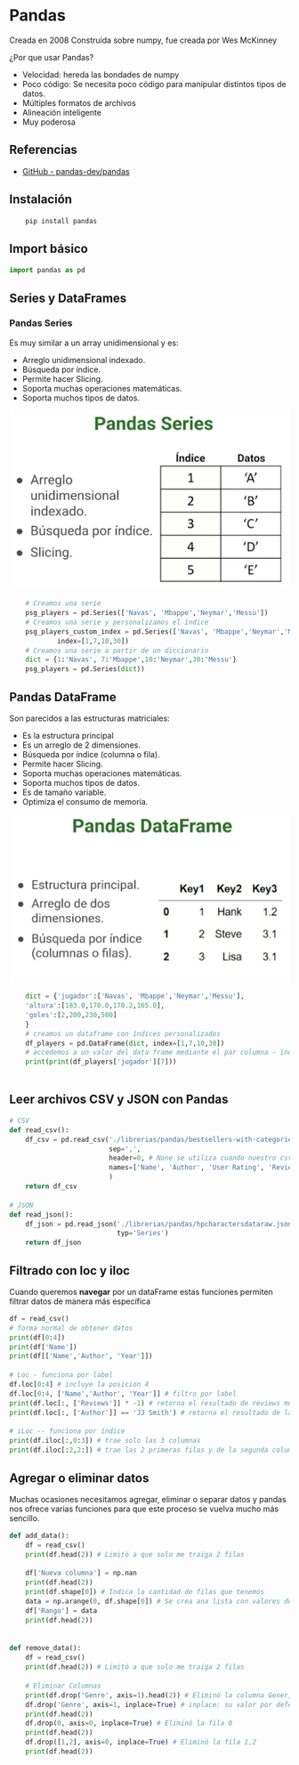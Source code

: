 # Pandas

Creada en 2008 Construida sobre numpy, fue creada por Wes McKinney

¿Por que usar Pandas?
* Velocidad: hereda las bondades de numpy
* Poco código: Se necesita poco código para manipular distintos tipos de datos.
* Múltiples formatos de archivos
* Alineación inteligente
* Muy poderosa

## Referencias 
* [GitHub - pandas-dev/pandas](https://github.com/pandas-dev/pandas)

## Instalación

```sh
    pip install pandas
```
## Import básico

```python
import pandas as pd
```

## Series y DataFrames

### Pandas Series
Es muy similar a un array unidimensional y es:

* Arreglo unidimensional indexado.
* Búsqueda por índice.
* Permite hacer Slicing.
* Soporta muchas operaciones matemáticas.
* Soporta muchos tipos de datos.

![](./img/pandas_series.png)

```python
    # Creamos una serie
    psg_players = pd.Series(['Navas', 'Mbappe','Neymar','Messu'])
    # Creamos una serie y personalizamos el índice
    psg_players_custom_index = pd.Series(['Navas', 'Mbappe','Neymar','Messu'],
            index=[1,7,10,30])
    # Creamos una serie a partir de un diccionario
    dict = {1:'Navas', 7:'Mbappe',10:'Neymar',30:'Messu'}
    psg_players = pd.Series(dict))
```

## Pandas DataFrame
Son parecidos a las estructuras matriciales:

* Es la estructura principal
* Es un arreglo de 2 dimensiones.
* Búsqueda por índice (columna o fila).
* Permite hacer Slicing.
* Soporta muchas operaciones matemáticas.
* Soporta muchos tipos de datos.
* Es de tamaño variable.
* Optimiza el consumo de memoria.

![](./img/pandas_dataframe.png)

```python
    dict = {'jugador':['Navas', 'Mbappe','Neymar','Messu'],
    'altura':[183.0,170.0,170.2,165.0],
    'goles':[2,200,230,500]
    }
    # creamos un dataframe con índices personalizados
    df_players = pd.DataFrame(dict, index=[1,7,10,30])
    # accedemos a un valor del data frame mediante el par columna - index
    print(print(df_players['jugador'][7]))
    
```
## Leer archivos CSV y JSON con Pandas

```python
# CSV
def read_csv():    
    df_csv = pd.read_csv('./librerias/pandas/bestsellers-with-categories.csv',
                         sep=',',
                         header=0, # None se utiliza cuando nuestro csv no tiene header
                         names=['Name', 'Author', 'User Rating', 'Reviews', 'Price', 'Year', 'Genre'] # puedo cambiar el valor de los headers
                         )  
    return df_csv

# JSON
def read_json():
    df_json = pd.read_json('./librerias/pandas/hpcharactersdataraw.json',
                           typ='Series')
    return df_json
```

## Filtrado con loc y iloc

Cuando queremos **navegar** por un dataFrame estas funciones permiten filtrar datos de manera más específica

```python
df = read_csv()
# forma normal de obtener datos
print(df[0:4])
print(df['Name'])
print(df[['Name','Author', 'Year']])

# Loc - funciona por label
df.loc[0:4] # incluye la posicion 4
df.loc[0:4, ['Name','Author', 'Year']] # filtro por label
print(df.loc[:, ['Reviews']] * -1) # retorna el resultado de reviews multiplicado por -1
print(df.loc[:, ['Author']] == 'JJ Smith') # retorna el resultado de la comparación de si el autor es == a JJ Smith

# iLoc -- funciona por índice
print(df.iloc[:,0:3]) # trae solo las 3 columnas
print(df.iloc[:2,2:]) # trae las 2 primeras filas y de la segunda columna a la última```

```

## Agregar o eliminar datos

Muchas ocasiones necesitamos agregar, eliminar o separar datos y pandas nos ofrece varias funciones para que este proceso se vuelva mucho más sencillo.

```python
def add_data():
    df = read_csv()
    print(df.head(2)) # Limitó a que solo me traiga 2 filas

    df['Nueva columna'] = np.nan
    print(df.head(2))
    print(df.shape[0]) # Indica la cantidad de filas que tenemos
    data = np.arange(0, df.shape[0]) # Se crea ana lista con valores desde 0 a la cantidad de filas
    df['Rango'] = data
    print(df.head(2))


def remove_data():
    df = read_csv()
    print(df.head(2)) # Limitó a que solo me traiga 2 filas
    
    # Eliminar Columnas
    print(df.drop('Genre', axis=1).head(2)) # Eliminó la columna Gener, se utiliza el axis para indicar que el drop es por columna.
    df.drop('Genre', axis=1, inplace=True) # inplace: su valor por defecto es false. Con inplace en true indicamos que queremos que elimine la columna del dataset, con el valor de inplace en false solo lo elimina en la salida.
    print(df.head(2)) 
    df.drop(0, axis=0, inplace=True) # Eliminó la fila 0
    print(df.head(2)) 
    df.drop([1,2], axis=0, inplace=True) # Eliminó la fila 1,2
    print(df.head(2)) 
```
